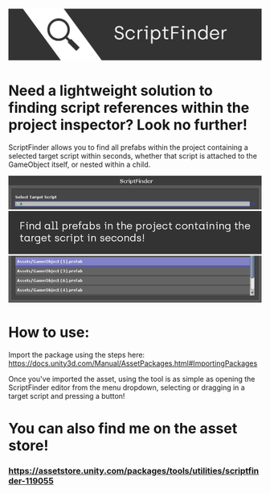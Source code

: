 ![](https://github.com/JoebRogers/ScriptFinder/blob/master/Images/banner.png)

# Need a lightweight solution to finding script references within the project inspector? Look no further!
ScriptFinder allows you to find all prefabs within the project containing a selected target script within seconds, whether that script is attached to the GameObject itself, or nested within a child.

![](https://github.com/JoebRogers/ScriptFinder/blob/master/Images/screenshot.png)

# How to use:
Import the package using the steps here: https://docs.unity3d.com/Manual/AssetPackages.html#ImportingPackages

Once you've imported the asset, using the tool is as simple as opening the ScriptFinder editor from the menu dropdown, selecting or dragging in a target script and pressing a button!

# You can also find me on the asset store! 
### https://assetstore.unity.com/packages/tools/utilities/scriptfinder-119055
